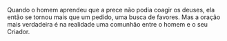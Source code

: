 ﻿Quando o homem aprendeu que a prece não podia coagir os deuses, ela então se tornou mais que um pedido, uma busca de favores. Mas a oração mais verdadeira é na realidade uma comunhão entre o homem e o seu Criador.